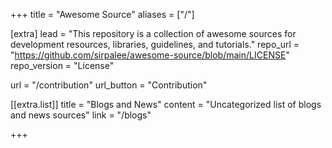 +++
title = "Awesome Source"
aliases = ["/"]

[extra]
lead = "This repository is a collection of awesome sources for development resources, libraries, guidelines, and tutorials."
repo_url = "https://github.com/sirpalee/awesome-source/blob/main/LICENSE"
repo_version = "License"

url = "/contribution"
url_button = "Contribution"

[[extra.list]]
title = "Blogs and News"
content = "Uncategorized list of blogs and news sources"
link = "/blogs"

+++
